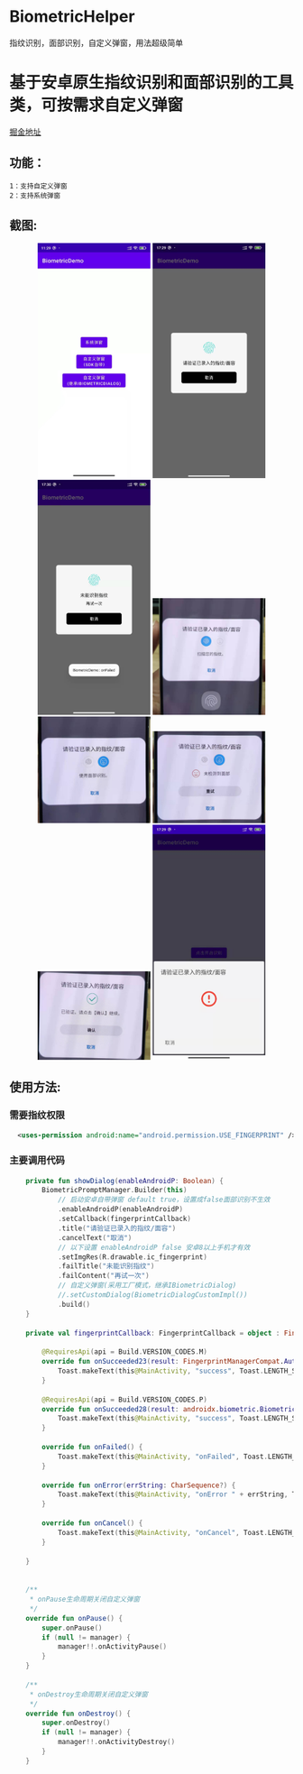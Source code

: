 # BiometricHelper
指纹识别，面部识别，自定义弹窗，用法超级简单

#  基于安卓原生指纹识别和面部识别的工具类，可按需求自定义弹窗

[掘金地址](https://juejin.cn/post/7047804532327677966)

##  功能：
    1：支持自定义弹窗
    2：支持系统弹窗

## 截图:

<div align="center">
<img src = "screenshots/p1.jpg" width=200 >
<img src = "screenshots/p2.jpg" width=200 >
<img src = "screenshots/p3.jpg" width=200 >
<img src = "screenshots/p4.jpg" width=200 >
<img src = "screenshots/p5.jpg" width=200 >
<img src = "screenshots/p6.jpg" width=200 >
<img src = "screenshots/p7.jpg" width=200 >
<img src = "screenshots/p8.jpg" width=200 >

</div>


## 使用方法:
###  需要指纹权限
```xml
  <uses-permission android:name="android.permission.USE_FINGERPRINT" />
```

###  主要调用代码

``` kotlin
    private fun showDialog(enableAndroidP: Boolean) {
        BiometricPromptManager.Builder(this)
            // 启动安卓自带弹窗 default true，设置成false面部识别不生效
            .enableAndroidP(enableAndroidP)
            .setCallback(fingerprintCallback)
            .title("请验证已录入的指纹/面容")
            .cancelText("取消")
            // 以下设置 enableAndroidP false 安卓8以上手机才有效
            .setImgRes(R.drawable.ic_fingerprint)
            .failTitle("未能识别指纹")
            .failContent("再试一次")
            // 自定义弹窗(采用工厂模式，继承IBiometricDialog)
            //.setCustomDialog(BiometricDialogCustomImpl())
            .build()
    }

    private val fingerprintCallback: FingerprintCallback = object : FingerprintCallback {

        @RequiresApi(api = Build.VERSION_CODES.M)
        override fun onSucceeded23(result: FingerprintManagerCompat.AuthenticationResult?) {
            Toast.makeText(this@MainActivity, "success", Toast.LENGTH_SHORT).show()
        }

        @RequiresApi(api = Build.VERSION_CODES.P)
        override fun onSucceeded28(result: androidx.biometric.BiometricPrompt.AuthenticationResult?) {
            Toast.makeText(this@MainActivity, "success", Toast.LENGTH_SHORT).show()
        }

        override fun onFailed() {
            Toast.makeText(this@MainActivity, "onFailed", Toast.LENGTH_SHORT).show()
        }

        override fun onError(errString: CharSequence?) {
            Toast.makeText(this@MainActivity, "onError " + errString, Toast.LENGTH_SHORT).show()
        }

        override fun onCancel() {
            Toast.makeText(this@MainActivity, "onCancel", Toast.LENGTH_SHORT).show()
        }

    }
    

    /**
     * onPause生命周期关闭自定义弹窗
     */
    override fun onPause() {
        super.onPause()
        if (null != manager) {
            manager!!.onActivityPause()
        }
    }

    /**
     * onDestroy生命周期关闭自定义弹窗
     */
    override fun onDestroy() {
        super.onDestroy()
        if (null != manager) {
            manager!!.onActivityDestroy()
        }
    }
```

